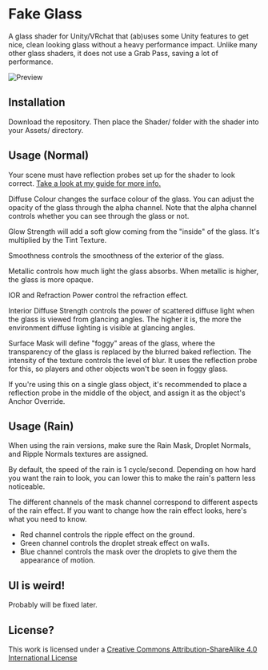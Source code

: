 # Fake Glass

A glass shader for Unity/VRchat that (ab)uses some Unity features to get nice, clean looking glass without a heavy performance impact. Unlike many other glass shaders, it does not use a Grab Pass, saving a lot of performance.

![Preview](https://s2.booth.pm/da52898a-55fb-47ad-bd28-d1e52668811d/i/2336731/84974e34-b21e-40b2-bd8d-4a0a22d8f0b4_base_resized.jpg)

## Installation

Download the repository. Then place the Shader/ folder with the shader into your Assets/ directory.

## Usage (Normal)

Your scene must have reflection probes set up for the shader to look correct. [Take a look at my guide for more info.](https://gitlab.com/s-ilent/SCSS/-/wikis/Other/Reflection-Probes)

Diffuse Colour changes the surface colour of the glass. You can adjust the opacity of the glass through the alpha channel. Note that the alpha channel controls whether you can see through the glass or not.

Glow Strength will add a soft glow coming from the "inside" of the glass. It's multiplied by the Tint Texture.

Smoothness controls the smoothness of the exterior of the glass.

Metallic controls how much light the glass absorbs. When metallic is higher, the glass is more opaque.

IOR and Refraction Power control the refraction effect.

Interior Diffuse Strength controls the power of scattered diffuse light when the glass is viewed from glancing angles. The higher it is, the more the environment diffuse lighting is visible at glancing angles.

Surface Mask will define "foggy" areas of the glass, where the transparency of the glass is replaced by the blurred baked reflection. The intensity of the texture controls the level of blur. It uses the reflection probe for this, so players and other objects won't be seen in foggy glass.

If you're using this on a single glass object, it's recommended to place a reflection probe in the middle of the object, and assign it as the object's Anchor Override. 

## Usage (Rain)

When using the rain versions, make sure the Rain Mask, Droplet Normals, and Ripple Normals textures are assigned.

By default, the speed of the rain is 1 cycle/second. Depending on how hard you want the rain to look, you can lower this to make the rain's pattern less noticeable.

The different channels of the mask channel correspond to different aspects of the rain effect. If you want to change how the rain effect looks, here's what you need to know.
* Red channel controls the ripple effect on the ground.
* Green channel controls the droplet streak effect on walls.
* Blue channel controls the mask over the droplets to give them the appearance of motion.

## UI is weird!

Probably will be fixed later.

## License?

This work is licensed under a [Creative Commons Attribution-ShareAlike 4.0 International License](http://creativecommons.org/licenses/by-sa/4.0/)
